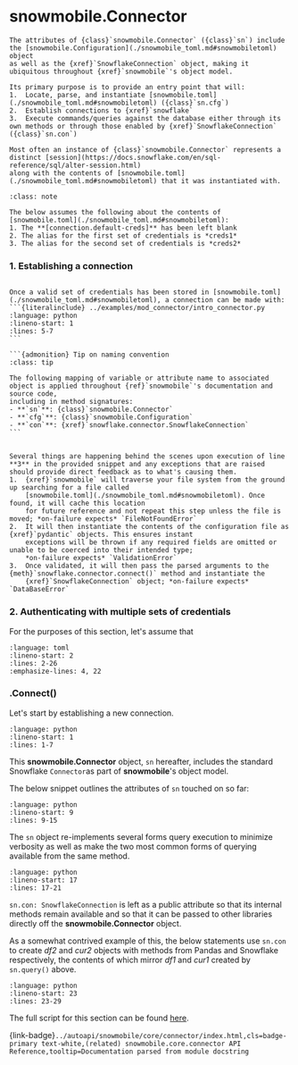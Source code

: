 # snowmobile.Connector

````{tabbed} Context
The attributes of {class}`snowmobile.Connector` ({class}`sn`) include the [snowmobile.Configuration](./snowmobile_toml.md#snowmobiletoml) object
as well as the {xref}`SnowflakeConnection` object, making it ubiquitous throughout {xref}`snowmobile`'s object model. 

Its primary purpose is to provide an entry point that will:
1.  Locate, parse, and instantiate [snowmobile.toml](./snowmobile_toml.md#snowmobiletoml) ({class}`sn.cfg`) 
2.  Establish connections to {xref}`snowflake`
3.  Execute commands/queries against the database either through its own methods or through those enabled by {xref}`SnowflakeConnection` ({class}`sn.con`)
    
Most often an instance of {class}`snowmobile.Connector` represents a distinct [session](https://docs.snowflake.com/en/sql-reference/sql/alter-session.html) 
along with the contents of [snowmobile.toml](./snowmobile_toml.md#snowmobiletoml) that it was instantiated with. 

```` 

```{admonition} Note
:class: note

The below assumes the following about the contents of [snowmobile.toml](./snowmobile_toml.md#snowmobiletoml):
1. The **[connection.default-creds]** has been left blank
2. The alias for the first set of credentials is *creds1*
3. The alias for the second set of credentials is *creds2*
```

### 1. Establishing a connection

````{tabbed} Content

Once a valid set of credentials has been stored in [snowmobile.toml](./snowmobile_toml.md#snowmobiletoml), a connection can be made with:
```{literalinclude} ../examples/mod_connector/intro_connector.py
:language: python
:lineno-start: 1
:lines: 5-7
```

```{admonition} Tip on naming convention
:class: tip
 
The following mapping of variable or attribute name to associated object is applied throughout {ref}`snowmobile`'s documentation and source code,
including in method signatures:
- **`sn`**: {class}`snowmobile.Connector` 
- **`cfg`**: {class}`snowmobile.Configuration` 
- **`con`**: {xref}`snowflake.connector.SnowflakeConnection`
```

````

````{tabbed} Background / Trouble Shooting

Several things are happening behind the scenes upon execution of line **3** in the provided snippet and any exceptions that are raised
should provide direct feedback as to what's causing them.
1.  {xref}`snowmobile` will traverse your file system from the ground up searching for a file called 
    [snowmobile.toml](./snowmobile_toml.md#snowmobiletoml). Once found, it will cache this location 
    for future reference and not repeat this step unless the file is moved; *on-failure expects* `FileNotFoundError`
2.  It will then instantiate the contents of the configuration file as {xref}`pydantic` objects. This ensures instant
    exceptions will be thrown if any required fields are omitted or unable to be coerced into their intended type; 
    *on-failure expects* `ValidationError`
3.  Once validated, it will then pass the parsed arguments to the {meth}`snowflake.connector.connect()` method and instantiate the
    {xref}`SnowflakeConnection` object; *on-failure expects* `DataBaseError` 
````

### 2. Authenticating with multiple sets of credentials

For the purposes of this section, let's assume that 
```{literalinclude} ../snowmobile/core/pkg_data/snowmobile_TEMPLATE.toml
:language: toml
:lineno-start: 2
:lines: 2-26
:emphasize-lines: 4, 22 
```


### .Connect()
Let's start by establishing a new connection.
```{literalinclude} /examples/setup/quick_intro_connector.py
:language: python
:lineno-start: 1
:lines: 1-7
```

This **snowmobile.Connector** object, `sn` hereafter, includes the standard Snowflake `Connector`as part of
**snowmobile**'s object model.

The below snippet outlines the attributes of `sn` touched on so far:
```{literalinclude} /examples/setup/quick_intro_connector.py
:language: python
:lineno-start: 9
:lines: 9-15
```

The `sn` object re-implements several forms query execution to minimize verbosity as well
as make the two most common forms of querying available from the same method.
```{literalinclude} /examples/setup/quick_intro_connector.py
:language: python
:lineno-start: 17
:lines: 17-21
```

`sn.con: SnowflakeConnection` is left as a public attribute so that its internal methods remain available
and so that it can be passed to other libraries directly off the **snowmobile.Connector** object.

As a somewhat contrived example of this, the below statements use `sn.con` to create *df2* and *cur2* objects
with methods from Pandas and Snowflake respectively, the contents of which  mirror *df1* and *cur1*
created by `sn.query()` above.
```{literalinclude} /examples/setup/quick_intro_connector.py
:language: python
:lineno-start: 23
:lines: 23-29
```

The full script for this section can be found [here](../snippets.md#quick_intro_connectorpy).


{link-badge}`../autoapi/snowmobile/core/connector/index.html,cls=badge-primary text-white,(related) snowmobile.core.connector API Reference,tooltip=Documentation parsed from module docstring`
